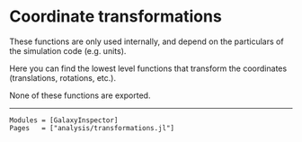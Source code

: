 # Coordinate transformations

These functions are only used internally, and depend on the particulars of the simulation code (e.g. units).

Here you can find the lowest level functions that transform the coordinates (translations, rotations, etc.).

None of these functions are exported.

---

```@autodocs
Modules = [GalaxyInspector]
Pages   = ["analysis/transformations.jl"]
```
